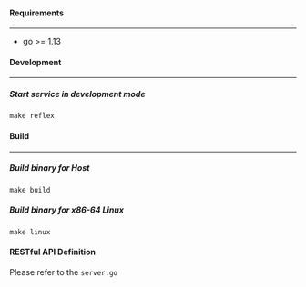 #### Requirements

---
* go >= 1.13

#### Development

---

##### Start service in development mode

```shell
make reflex
```
#### Build

---

##### Build binary for Host
```shell
make build
```

##### Build binary for x86-64 Linux
```shell
make linux
```


#### RESTful API Definition
Please refer to the `server.go`
